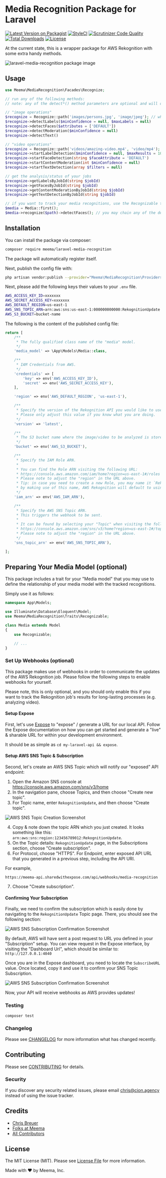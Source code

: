 # Media Recognition Package for Laravel

[![Latest Version on Packagist](https://img.shields.io/packagist/v/meema/laravel-media-recognition.svg?style=flat-square)](https://packagist.org/packages/meema/laravel-media-recognition)
[![StyleCI](https://github.styleci.io/repos/264578171/shield?branch=main)](https://github.styleci.io/repos/264578171)
[![Scrutinizer Code Quality](https://scrutinizer-ci.com/g/meemalabs/laravel-media-recognition/badges/quality-score.png?b=main)](https://scrutinizer-ci.com/g/meemalabs/laravel-media-recognition/?branch=main)
[![Total Downloads](https://img.shields.io/packagist/dt/meema/laravel-media-recognition.svg?style=flat-square)](https://packagist.org/packages/meema/laravel-media-recognition)
[![License](https://img.shields.io/github/license/meemalabs/laravel-media-recognition.svg?style=flat-square)](https://github.com/meemalabs/laravel-media-recognition/blob/main/LICENSE.md)
<!-- [[![Test](https://github.com/meemalabs/laravel-media-recognition/workflows/Test/badge.svg?branch=main)](https://github.com/meemalabs/laravel-media-recognition/actions) -->
<!-- [[![Build Status](wip)](ghactions) -->

At the current state, this is a wrapper package for AWS Rekognition with some extra handy methods.

![laravel-media-recognition package image](https://banners.beyondco.de/Media%20Recognition.png?theme=light&packageManager=composer+require&packageName=meema%2Flaravel-media-recognition&pattern=architect&style=style_1&description=Easily+%26+quickly+analyze%2Frecognize+the+content+of+your+images.&md=1&showWatermark=1&fontSize=175px&images=https%3A%2F%2Flaravel.com%2Fimg%2Flogomark.min.svg)

## Usage

``` php
use Meema\MediaRecognition\Facades\Recognize;

// run any of the following methods:
// note: any of the detect*() method parameters are optional and will default to config values

// "image operations"
$recognize = Recognize::path('images/persons.jpg', 'image/jpeg'); // while the $mimeType parameter is optional, it is recommended for performance reasons
$recognize->detectLabels($minConfidence = null, $maxLabels = null)
$recognize->detectFaces($attributes = ['DEFAULT'])
$recognize->detectModeration($minConfidence = null)
$recognize->detectText()

// "video operations"
$recognize = Recognize::path('videos/amazing-video.mp4', 'video/mp4');
$recognize->startLabelDetection($minConfidence = null, $maxResults = 1000)
$recognize->startFaceDetection(string $faceAttribute = 'DEFAULT')
$recognize->startContentModeration(int $minConfidence = null)
$recognize->startTextDetection(array $filters = null)

// get the analysis/status of your jobs
$recognize->getLabelsByJobId(string $jobId)
$recognize->getFacesByJobId(string $jobId)
$recognize->getContentModerationByJobId(string $jobId)
$recognize->getTextDetectionByJobId(string $jobId)

// if you want to track your media recognitions, use the Recognizable trait on your media model && run the included migration
$media = Media::first();
$media->recognize($path)->detectFaces(); // you may chain any of the detection methods
```

## Installation

You can install the package via composer:

```bash
composer require meema/laravel-media-recognition
```

The package will automatically register itself.

Next, publish the config file with:

```bash
php artisan vendor:publish --provider="Meema\MediaRecognition\Providers\MediaRecognitionServiceProvider" --tag="config"
```

Next, please add the following keys their values to your `.env` file.

```bash
AWS_ACCESS_KEY_ID=xxxxxxx
AWS_SECRET_ACCESS_KEY=xxxxxxx
AWS_DEFAULT_REGION=us-east-1
AWS_SNS_TOPIC_ARN=arn:aws:sns:us-east-1:000000000000:RekognitionUpdate
AWS_S3_BUCKET=bucket-name
```

The following is the content of the published config file:

```php
return [
    /**
     * The fully qualified class name of the "media" model.
     */
    'media_model' => \App\Models\Media::class,

    /**
     * IAM Credentials from AWS.
     */
    'credentials' => [
        'key' => env('AWS_ACCESS_KEY_ID'),
        'secret' => env('AWS_SECRET_ACCESS_KEY'),
    ],

    'region' => env('AWS_DEFAULT_REGION', 'us-east-1'),

    /**
     * Specify the version of the Rekognition API you would like to use.
     * Please only adjust this value if you know what you are doing.
     */
    'version' => 'latest',

    /**
     * The S3 bucket name where the image/video to be analyzed is stored.
     */
    'bucket' => env('AWS_S3_BUCKET'),

    /**
     * Specify the IAM Role ARN.
     *
     * You can find the Role ARN visiting the following URL:
     * https://console.aws.amazon.com/iam/home?region=us-east-1#/roles
     * Please note to adjust the "region" in the URL above.
     * Tip: in case you need to create a new Role, you may name it `Rekognition_Default_Role`
     * by making use of this name, AWS Rekognition will default to using this IAM Role.
     */
    'iam_arn' => env('AWS_IAM_ARN'),

    /**
     * Specify the AWS SNS Topic ARN.
     * This triggers the webhook to be sent.
     *
     * It can be found by selecting your "Topic" when visiting the following URL:
     * https://console.aws.amazon.com/sns/v3/home?region=us-east-1#/topics
     * Please note to adjust the "region" in the URL above.
     */
    'sns_topic_arn' => env('AWS_SNS_TOPIC_ARN'),

];
```

## Preparing Your Media Model (optional)

This package includes a trait for your "Media model" that you may use to define the relationship of your media model with the tracked recognitions.

Simply use it as follows:

```php
namespace App\Models;

use Illuminate\Database\Eloquent\Model;
use Meema\MediaRecognition\Traits\Recognizable;

class Media extends Model
{
    use Recognizable;

    // ...
}
```

### Set Up Webhooks (optional)

This package makes use of webhooks in order to communicate the updates of the AWS Rekognition job. Please follow the following steps to enable webhooks for yourself.

Please note, this is only optional, and you should only enable this if you want to track the Rekognition job's results for long-lasting processes (e.g. analyzing video).

#### Setup Expose

First, let's use [Expose](https://beyondco.de/docs/expose/getting-started/installation) to "expose" / generate a URL for our local API. Follow the Expose documentation on how you can get started and generate a "live" & sharable URL for within your development environment.

It should be as simple as `cd my-laravel-api && expose`.

#### Setup AWS SNS Topic & Subscription

Second, let's create an AWS SNS Topic which will notify our "exposed" API endpoint:

1. Open the Amazon SNS console at https://console.aws.amazon.com/sns/v3/home
2. In the navigation pane, choose Topics, and then choose "Create new topic".
3. For Topic name, enter `RekognitionUpdate`, and then choose "Create topic".

![AWS SNS Topic Creation Screenshot](https://i.imgur.com/4MKtfuY.png)

4. Copy & note down the topic ARN which you just created. It looks something like this: `arn:aws:sns:region:123456789012:RekognitionUpdate`.
5. On the Topic details: `RekognitionUpdate` page, in the Subscriptions section, choose "Create subscription".
6. For Protocol, choose "HTTPS". For Endpoint, enter exposed API URL that you generated in a previous step, including the API URI.

For example,
```
https://meema-api.sharedwithexpose.com/api/webhooks/media-recognition
```

7. Choose "Create subscription".

#### Confirming Your Subscription

Finally, we need to confirm the subscription which is easily done by navigating to the `RekognitionUpdate` Topic page. There, you should see the following section:

![AWS SNS Subscription Confirmation Screenshot](https://i.imgur.com/oTPwNen.png)

By default, AWS will have sent a post request to URL you defined in your "Subscription" setup. You can view request in the Expose interface, by visiting the "Dashboard Url", which should be similar to: `http://127.0.0.1:4040`

Once you are in the Expose dashboard, you need to locate the `SubscribeURL` value. Once located, copy it and use it to confirm your SNS Topic Subscription.

![AWS SNS Subscription Confirmation Screenshot](https://i.imgur.com/ECGIBUY.png)

Now, your API will receive webhooks as AWS provides updates!

### Testing

``` bash
composer test
```

### Changelog

Please see [CHANGELOG](CHANGELOG.md) for more information what has changed recently.

## Contributing

Please see [CONTRIBUTING](CONTRIBUTING.md) for details.

### Security

If you discover any security related issues, please email chris@cion.agency instead of using the issue tracker.

## Credits

- [Chris Breuer](https://github.com/Chris1904)
- [Folks at Meema](https://github.com/meemalabs)
- [All Contributors](../../contributors)

## License

The MIT License (MIT). Please see [License File](LICENSE.md) for more information.

Made with ❤️ by Meema, Inc.
